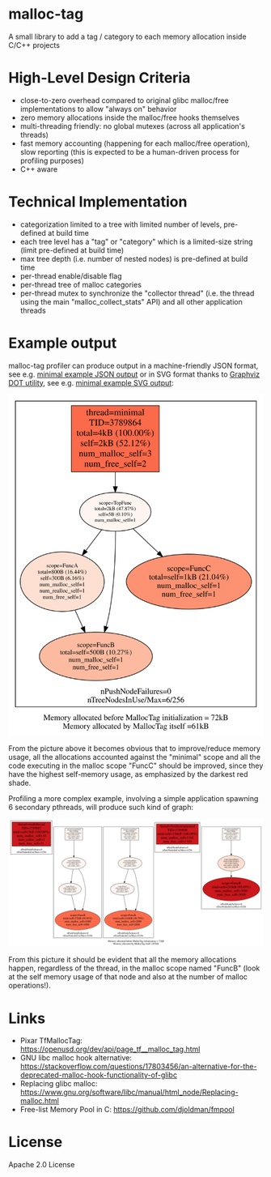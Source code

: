 # malloc-tag
A small library to add a tag / category to each memory allocation inside C/C++ projects 


# High-Level Design Criteria

* close-to-zero overhead compared to original glibc malloc/free implementations to allow "always on" behavior
* zero memory allocations inside the malloc/free hooks themselves
* multi-threading friendly: no global mutexes (across all application's threads)
* fast memory accounting (happening for each malloc/free operation), slow reporting (this is expected to be a human-driven process for profiling purposes)
* C++ aware

# Technical Implementation

* categorization limited to a tree with limited number of levels, pre-defined at build time
* each tree level has a "tag" or "category" which is a limited-size string (limit pre-defined at build time)
* max tree depth (i.e. number of nested nodes) is pre-defined at build time
* per-thread enable/disable flag
* per-thread tree of malloc categories
* per-thread mutex to synchronize the "collector thread" (i.e. the thread using the main "malloc_collect_stats" API) and all other application threads

# Example output

malloc-tag profiler can produce output in a machine-friendly JSON format, see e.g. [minimal example JSON output](examples/minimal/minimal_stats.json) or in SVG format thanks to [Graphviz DOT utility](https://graphviz.org/), see e.g. [minimal example SVG output](examples/minimal/minimal_stats.dot.svg):

![minimal_example_svg](examples/minimal/minimal_stats.dot.svg?raw=true "Malloc-tag output for MINIMAL example")

From the picture above it becomes obvious that to improve/reduce memory usage, all the allocations accounted against the "minimal" scope and all the code executing in the malloc scope "FuncC" should be improved, since they have the highest self-memory usage, as emphasized by the darkest red shade.

Profiling a more complex example, involving a simple application spawning 6 secondary pthreads, will produce such kind of graph:

![multithread_example_svg](examples/multithread/multithread_stats.dot.svg?raw=true "Malloc-tag output for MULTITHREAD example")

From this picture it should be evident that all the memory allocations happen, regardless of the thread, in the malloc scope named "FuncB" (look at the self memory usage of that node and also at the number of malloc operations!).

# Links

* Pixar TfMallocTag: https://openusd.org/dev/api/page_tf__malloc_tag.html
* GNU libc malloc hook alternative: https://stackoverflow.com/questions/17803456/an-alternative-for-the-deprecated-malloc-hook-functionality-of-glibc
* Replacing glibc malloc: https://www.gnu.org/software/libc/manual/html_node/Replacing-malloc.html
* Free-list Memory Pool in C: https://github.com/djoldman/fmpool

# License

Apache 2.0 License

